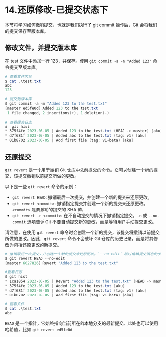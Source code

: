 # 14.还原修改-已提交状态下

本节将学习如何撤销提交，也就是我们执行了 git commit 操作后，Git 会将我们的提交保存至版本库。

## 修改文件，并提交版本库

在 test 文件中添加一行 123，并保存。使用 `git commit -a -m "Added 123"` 命令提交至版本库。

```powershell
# 查看文件内容
$ cat .\test.txt
abc
123

# 提交到版本库
$ git commit -a -m "Added 123 to the test.txt"
[master ed5fe0d] Added 123 to the test.txt
 1 file changed, 2 insertions(+), 1 deletion(-)
 
# 查看提交日志
$  git hist
* 375f4fe 2023-05-05 | Added 123 to the test.txt (HEAD -> master) [aku]
* d7f681f 2023-05-05 | Added abc to the test.txt (tag: v1) [aku]
* 01b8702 2023-05-05 | Add first file (tag: v1-beta) [aku]
```

## 还原提交

`git revert` 是一个用于撤销 Git 仓库中先前提交的命令。它可以创建一个新的提交，该提交撤销以前提交所做的更改。

以下是一些 `git revert` 命令的示例：

- `git revert HEAD`: 撤销最后一次提交，并创建一个新的提交来还原更改。
- `git revert <commit>`: 撤销指定提交并创建一个新的提交来还原更改。`<commit>` 是要撤销的提交的 SHA 值。
- `git revert -n <commit>`: 在不自动提交的情况下撤销指定提交。`-n` 或 `--no-commit` 选项告诉 Git 不要自动提交新的更改，而是等待用户手动提交更改。

请注意，在使用 `git revert` 命令时会创建一个新的提交，该提交将撤销以前提交所做的更改。因此，`git revert` 命令不会破坏 Git 仓库的历史记录，而是将其修改为包括还原更改的新提交。

```powershell
# 撤销最后一次提交，并创建一个新的提交来还原更改。`--no-edit` 跳过编辑提交消息的步骤
$ git revert HEAD --no-edit
[master 6027826] Revert "Added 123 to the test.txt"

#查看日志
$ git hist
* 1ca1854 2023-05-05 | Revert "Added 123 to the test.txt" (HEAD -> master) [aku]
* 375f4fe 2023-05-05 | Added 123 to the test.txt [aku]
* d7f681f 2023-05-05 | Added abc to the test.txt (tag: v1) [aku]
* 01b8702 2023-05-05 | Add first file (tag: v1-beta) [aku]

# 查看文件
$ cat .\test.txt
abc
```

`HEAD` 是一个指针，它始终指向当前所在的本地分支的最新提交。此处也可以使用哈希值，比如 `git revert ed5fe0d`
